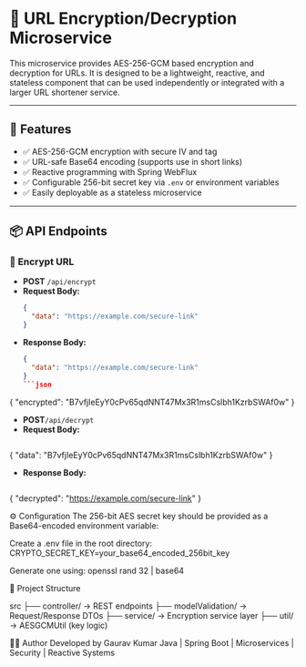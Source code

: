 # 🔐 URL Encryption/Decryption Microservice

This microservice provides AES-256-GCM based encryption and decryption for URLs. It is designed to be a lightweight, reactive, and stateless component that can be used independently or integrated with a larger URL shortener service.

---

## 🚀 Features

- ✅ AES-256-GCM encryption with secure IV and tag
- ✅ URL-safe Base64 encoding (supports use in short links)
- ✅ Reactive programming with Spring WebFlux
- ✅ Configurable 256-bit secret key via `.env` or environment variables
- ✅ Easily deployable as a stateless microservice

---

## 📦 API Endpoints

### 🔐 Encrypt URL

- **POST** `/api/encrypt`
- **Request Body:**
  ```json
  {
    "data": "https://example.com/secure-link"
  }

- **Response Body:**
  ```json
  {
    "data": "https://example.com/secure-link"
  }
  ```json
{
  "encrypted": "B7vfjIeEyY0cPv65qdNNT47Mx3R1msCslbh1KzrbSWAf0w"
}


- **POST**`/api/decrypt`
- **Request Body:**
  ```json
{
  "data": "B7vfjIeEyY0cPv65qdNNT47Mx3R1msCslbh1KzrbSWAf0w"
}

- **Response Body:**
  ```json
{
  "decrypted": "https://example.com/secure-link"
}


⚙️ Configuration
The 256-bit AES secret key should be provided as a Base64-encoded environment variable:

Create a .env file in the root directory:
CRYPTO_SECRET_KEY=your_base64_encoded_256bit_key

Generate one using:
openssl rand 32 | base64

📁 Project Structure

src
├── controller/       → REST endpoints
├── modelValidation/  → Request/Response DTOs
├── service/          → Encryption service layer
├── util/             → AESGCMUtil (key logic)



👨‍💻 Author
Developed by Gaurav Kumar
Java | Spring Boot | Microservices | Security | Reactive Systems
